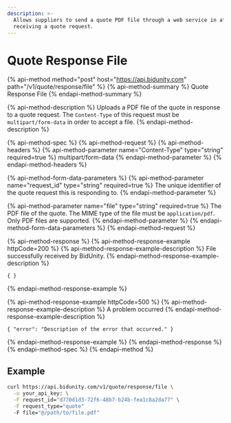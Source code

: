 ```yaml
---
description: >-
  Allows suppliers to send a quote PDF file through a web service in after
  receiving a quote request.
---
```


# Quote Response File

{% api-method method="post" host="https://api.bidunity.com" path="/v1/quote/response/file" %}
{% api-method-summary %}
Quote Response File
{% endapi-method-summary %}

{% api-method-description %}
Uploads a PDF file of the quote in response to a quote request. The `Content-Type` of this request must be `multipart/form-data` in order to accept a file.
{% endapi-method-description %}

{% api-method-spec %}
{% api-method-request %}
{% api-method-headers %}
{% api-method-parameter name="Content-Type" type="string" required=true %}
multipart/form-data
{% endapi-method-parameter %}
{% endapi-method-headers %}

{% api-method-form-data-parameters %}
{% api-method-parameter name="request\_id" type="string" required=true %}
The unique identifier of the quote request this is responding to.
{% endapi-method-parameter %}

{% api-method-parameter name="file" type="string" required=true %}
The PDF file of the quote. The MIME type of the file must be `application/pdf`. Only PDF files are supported.
{% endapi-method-parameter %}
{% endapi-method-form-data-parameters %}
{% endapi-method-request %}

{% api-method-response %}
{% api-method-response-example httpCode=200 %}
{% api-method-response-example-description %}
File successfully received by BidUnity.
{% endapi-method-response-example-description %}

```
{ }
```
{% endapi-method-response-example %}

{% api-method-response-example httpCode=500 %}
{% api-method-response-example-description %}
A problem occurred 
{% endapi-method-response-example-description %}

```
{ "error": "Description of the error that occurred." }
```
{% endapi-method-response-example %}
{% endapi-method-response %}
{% endapi-method-spec %}
{% endapi-method %}

## Example

```bash
curl https://api.bidunity.com/v1/quote/response/file \
  -u your_api_key: \
  -F request_id="d770d1d3-72f6-48b7-b24b-fea1c8a2da77" \
  -F request_type="quote"
  -F file="@/path/to/file.pdf"
```

